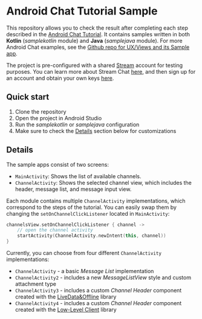 # Android Chat Tutorial Sample

This repository allows you to check the result after completing each step described in the [Android Chat Tutorial](https://getstream.io/tutorials/android-chat/#kotlin). It contains samples written in both **Kotlin** (_samplekotlin_ module) and **Java** (_samplejava_ module). For more Android Chat examples, see the [Github repo for UX/Views and its Sample app](https://github.com/GetStream/stream-chat-android).

The project is pre-configured with a shared [Stream](https://getstream.io) account for testing purposes. You can learn more about Stream Chat [here](https://getstream.io/chat/), and then sign up for an account and obtain your own keys [here](https://getstream.io/chat/trial).

## Quick start

1. Clone the repository
2. Open the project in Android Studio
3. Run the _samplekotlin_ or _samplejava_ configuration
4. Make sure to check the [Details](#details) section below for customizations

## Details

The sample apps consist of two screens:

* `MainActivity`: Shows the list of available channels.
* `ChannelActivity`: Shows the selected channel view, which includes the header, message list, and message input view.

Each module contains multiple `ChannelActivity` implementations, which correspond to the steps of the tutorial. You can easily swap them by changing the `setOnChannelClickListener` located in `MainActivity`:

```kotlin
channelsView.setOnChannelClickListener { channel ->
    // open the channel activity
    startActivity(ChannelActivity.newIntent(this, channel))
}
```

Currently, you can choose from four different `ChannelActivity` implementations:
<!-- TODO: Add links when the new version of the Android Tutorial is published -->
* `ChannelActivity` - a basic _Message List_ implementation
* `ChannelActivity2` - includes a new _MessageListView_ style and custom attachment type
* `ChannelActivity3` - includes a custom _Channel Header_ component created with the [LiveData&Offline](https://github.com/GetStream/stream-chat-android-livedata) library
* `ChannelActivity4` - includes a custom _Channel Header_ component created with the [Low-Level Client](https://github.com/GetStream/stream-chat-android-client) library
